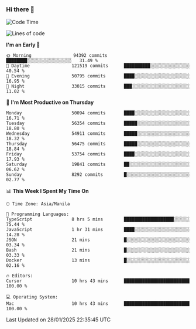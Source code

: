 ### Hi there 👋

<!--START_SECTION:waka-->
![Code Time](http://img.shields.io/badge/Code%20Time-5%2C801%20hrs%209%20mins-blue)

![Lines of code](https://img.shields.io/badge/From%20Hello%20World%20I%27ve%20Written-117.4%20million%20lines%20of%20code-blue)

**I'm an Early 🐤** 

```text
🌞 Morning                94392 commits       ████████░░░░░░░░░░░░░░░░░   31.49 % 
🌆 Daytime                121519 commits      ██████████░░░░░░░░░░░░░░░   40.54 % 
🌃 Evening                50795 commits       ████░░░░░░░░░░░░░░░░░░░░░   16.95 % 
🌙 Night                  33015 commits       ███░░░░░░░░░░░░░░░░░░░░░░   11.02 % 
```
📅 **I'm Most Productive on Thursday** 

```text
Monday                   50094 commits       ████░░░░░░░░░░░░░░░░░░░░░   16.71 % 
Tuesday                  56354 commits       █████░░░░░░░░░░░░░░░░░░░░   18.80 % 
Wednesday                54911 commits       █████░░░░░░░░░░░░░░░░░░░░   18.32 % 
Thursday                 56475 commits       █████░░░░░░░░░░░░░░░░░░░░   18.84 % 
Friday                   53754 commits       ████░░░░░░░░░░░░░░░░░░░░░   17.93 % 
Saturday                 19841 commits       ██░░░░░░░░░░░░░░░░░░░░░░░   06.62 % 
Sunday                   8292 commits        █░░░░░░░░░░░░░░░░░░░░░░░░   02.77 % 
```


📊 **This Week I Spent My Time On** 

```text
🕑︎ Time Zone: Asia/Manila

💬 Programming Languages: 
TypeScript               8 hrs 5 mins        ███████████████████░░░░░░   75.44 % 
JavaScript               1 hr 31 mins        ████░░░░░░░░░░░░░░░░░░░░░   14.28 % 
JSON                     21 mins             █░░░░░░░░░░░░░░░░░░░░░░░░   03.34 % 
Bash                     21 mins             █░░░░░░░░░░░░░░░░░░░░░░░░   03.33 % 
Docker                   13 mins             █░░░░░░░░░░░░░░░░░░░░░░░░   02.16 % 

🔥 Editors: 
Cursor                   10 hrs 43 mins      █████████████████████████   100.00 % 

💻 Operating System: 
Mac                      10 hrs 43 mins      █████████████████████████   100.00 % 
```


 Last Updated on 28/01/2025 22:35:45 UTC
<!--END_SECTION:waka-->


<!--
**rad182/rad182** is a ✨ _special_ ✨ repository because its `README.md` (this file) appears on your GitHub profile.

Here are some ideas to get you started:

- 🔭 I’m currently working on ...
- 🌱 I’m currently learning ...
- 👯 I’m looking to collaborate on ...
- 🤔 I’m looking for help with ...
- 💬 Ask me about ...
- 📫 How to reach me: ...
- 😄 Pronouns: ...
- ⚡ Fun fact: ...
-->
